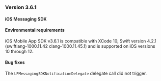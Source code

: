 ### Version 3.6.1
#### iOS Messaging SDK

#### Environmental requirements

iOS Mobile App SDK v3.6.1 is compatible with XCode 10, Swift version 4.2.1 (swiftlang-1000.11.42 clang-1000.11.45.1)  and is supported on iOS versions 10 through 12.

#### Bug fixes

The `LPMessagingSDKNotificationDelegate` delegate call did not trigger.

